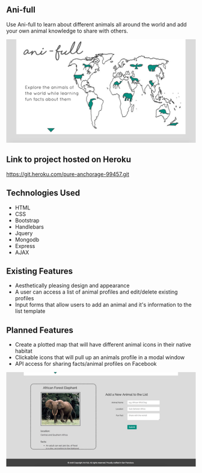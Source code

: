 ## Ani-full
Use Ani-full to learn about different animals all around the world and add your own
animal knowledge to share with others.

![Alt Text](https://github.com/Srhbnnstr/project-1/blob/master/Screenshot.png "screenshot")

## Link to project hosted on Heroku
https://git.heroku.com/pure-anchorage-99457.git

## Technologies Used

* HTML
* CSS
* Bootstrap
* Handlebars
* Jquery
* Mongodb
* Express
* AJAX

## Existing Features

* Aesthetically pleasing design and appearance
* A user can access a list of animal profiles and edit/delete existing profiles
* Input forms that allow users to add an animal and it's information to the list template

## Planned Features

* Create a plotted map that will have different animal icons in their native habitat
* Clickable icons that will pull up an animals profile in a modal window
* API access for sharing facts/animal profiles on Facebook

![Alt Text](https://github.com/Srhbnnstr/project-1/blob/master/Screenshot2.jpg "screenshot2")
